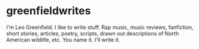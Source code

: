 # greenfieldwrites
I'm Leo Greenfield. I like to write stuff. Rap music, music reviews, fanfiction, short stories, articles, poetry, scripts, drawn out descriptions of North American wildlife, etc. You name it. I'll write it.

